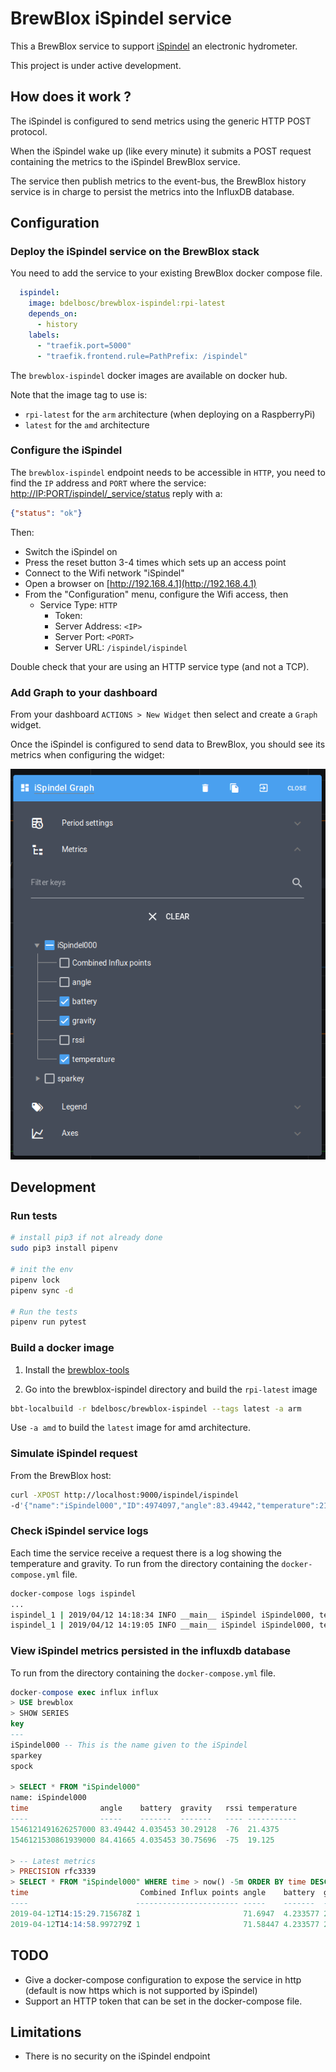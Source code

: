 # BrewBlox iSpindel service

This a BrewBlox service to support [iSpindel](https://github.com/universam1/iSpindel/)
an electronic hydrometer.


This project is under active development.


## How does it work ?

The iSpindel is configured to send metrics using the generic HTTP POST protocol.

When the iSpindel wake up (like every minute) it submits a POST request containing the metrics to the iSpindel BrewBlox service.

The service then publish metrics to the event-bus, the BrewBlox history service is in charge to persist the metrics into the InfluxDB database.

## Configuration

### Deploy the iSpindel service on the BrewBlox stack


You need to add the service to your existing BrewBlox docker compose file.

```yaml
  ispindel:
    image: bdelbosc/brewblox-ispindel:rpi-latest
    depends_on:
      - history
    labels:
      - "traefik.port=5000"
      - "traefik.frontend.rule=PathPrefix: /ispindel"
```

The `brewblox-ispindel` docker images are available on docker hub.

Note that the image tag to use is:
- `rpi-latest` for the `arm` architecture (when deploying on a RaspberryPi)
- `latest` for the `amd` architecture

### Configure the iSpindel

The `brewblox-ispindel` endpoint needs to be accessible in `HTTP`,
you need to find the `IP` address and `PORT` where the service:
[http://IP:PORT/ispindel/_service/status](http://IP:PORT/ispindel/_service/status)
reply with a: 
```json
{"status": "ok"}
```
Then:
- Switch the iSpindel on
- Press the reset button 3-4 times which sets up an access point
- Connect to the Wifi network "iSpindel"
- Open a browser on [http://192.168.4.1](http://192.168.4.1)
- From the "Configuration" menu, configure the Wifi access, then
  - Service Type: `HTTP`
    - Token:
    - Server Address: `<IP>`
    - Server Port: `<PORT>`
    - Server URL: `/ispindel/ispindel`


Double check that your are using an HTTP service type (and not a TCP).

### Add Graph to your dashboard

From your dashboard `ACTIONS > New Widget` then select and create a `Graph` widget.

Once the iSpindel is configured to send data to BrewBlox, you should see its metrics when configuring the widget:

![graph-ispindel](./graph-ispindel.png)

  
## Development

### Run tests

```bash
# install pip3 if not already done
sudo pip3 install pipenv

# init the env
pipenv lock
pipenv sync -d

# Run the tests
pipenv run pytest
```

### Build a docker image

1. Install the [brewblox-tools](https://github.com/BrewBlox/brewblox-tools)

2. Go into the brewblox-ispindel directory and build the `rpi-latest` image
```bash
bbt-localbuild -r bdelbosc/brewblox-ispindel --tags latest -a arm
```

Use `-a amd` to build the `latest` image for amd architecture.

### Simulate iSpindel request

From the BrewBlox host:

```bash
curl -XPOST http://localhost:9000/ispindel/ispindel
-d'{"name":"iSpindel000","ID":4974097,"angle":83.49442,"temperature":21.4375,"temp_units":"C","battery":4.035453,"gravity":30.29128,"interval":60,"RSSI":-76}'
```

### Check iSpindel service logs

Each time the service receive a request there is a log showing the temperature and gravity.
To run from the directory containing the `docker-compose.yml` file.

```bash
docker-compose logs ispindel
...
ispindel_1 | 2019/04/12 14:18:34 INFO __main__ iSpindel iSpindel000, temp: 21.75, gravity: 22.63023
ispindel_1 | 2019/04/12 14:19:05 INFO __main__ iSpindel iSpindel000, temp: 21.6875, gravity: 22.69526
```

### View iSpindel metrics persisted in the influxdb database

To run from the directory containing the `docker-compose.yml` file.

```sql
docker-compose exec influx influx
> USE brewblox
> SHOW SERIES
key
---
iSpindel000 -- This is the name given to the iSpindel
sparkey
spock

> SELECT * FROM "iSpindel000"
name: iSpindel000
time                angle    battery  gravity   rssi temperature
----                -----    -------  -------   ---- -----------
1546121491626257000 83.49442 4.035453 30.29128  -76  21.4375
1546121530861939000 84.41665 4.035453 30.75696  -75  19.125

> -- Latest metrics  
> PRECISION rfc3339
> SELECT * FROM "iSpindel000" WHERE time > now() -5m ORDER BY time DESC LIMIT 10
time                         Combined Influx points angle    battery  gravity  rssi temperature
----                        ----------------------- -----    -------  -------  ---- -----------
2019-04-12T14:15:29.715678Z 1                       71.6947  4.233577 22.67045 -68  21.9375
2019-04-12T14:14:58.997279Z 1                       71.58447 4.233577 22.51496 -67  21.9375

```

## TODO

- Give a docker-compose configuration to expose the service in http (default is now https which is not supported by iSpindel)
- Support an HTTP token that can be set in the docker-compose file.

## Limitations

- There is no security on the iSpindel endpoint
